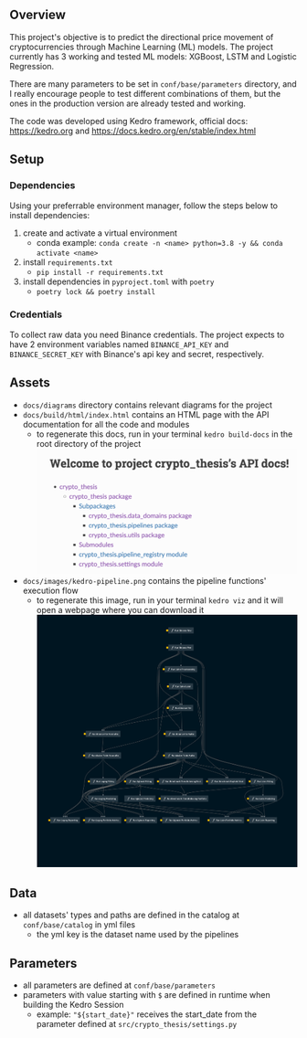## Overview
This project's objective is to predict the directional price movement of cryptocurrencies through Machine Learning (ML) models.
The project currently has 3 working and tested ML models: XGBoost, LSTM and Logistic Regression.

There are many parameters to be set in `conf/base/parameters` directory, and I really encourage people to test different combinations of them, but the ones in the production version are already tested and working.

The code was developed using Kedro framework, official docs: https://kedro.org and https://docs.kedro.org/en/stable/index.html

## Setup
### Dependencies
Using your preferrable environment manager, follow the steps below to install dependencies:
1. create and activate a virtual environment
    - conda example: `conda create -n <name> python=3.8 -y && conda activate <name>`
2. install `requirements.txt`
    - `pip install -r requirements.txt`
3. install dependencies in `pyproject.toml` with `poetry`
    - `poetry lock && poetry install`

### Credentials
To collect raw data you need Binance credentials. The project expects to have 2 environment variables named `BINANCE_API_KEY` and `BINANCE_SECRET_KEY` with Binance's api key and secret, respectively.

## Assets
- `docs/diagrams` directory contains relevant diagrams for the project
- `docs/build/html/index.html` contains an HTML page with the API documentation for all the code and modules
    - to regenerate this docs, run in your terminal `kedro build-docs` in the root directory of the project
    ![API front page example](docs/images/html_api_example.png "API front page example")
- `docs/images/kedro-pipeline.png` contains the pipeline functions' execution flow
    - to regenerate this image, run in your terminal `kedro viz` and it will open a webpage where you can download it
    ![pipeline execution flow](docs/images/kedro-pipeline.png "pipeline execution flow")

## Data
- all datasets' types and paths are defined in the catalog at `conf/base/catalog` in yml files
    - the yml key is the dataset name used by the pipelines

## Parameters
- all parameters are defined at `conf/base/parameters`
- parameters with value starting with `$` are defined in runtime when building the Kedro Session
    - example: `"${start_date}"` receives the start_date from the parameter defined at `src/crypto_thesis/settings.py`

